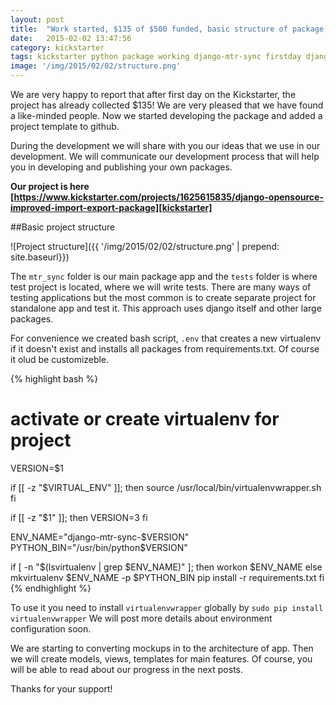 ```yaml
---
layout: post
title:  "Work started, $135 of $500 funded, basic structure of package, mkvirtualenv helper"
date:   2015-02-02 13:47:56
сategory: kickstarter
tags: kickstarter python package working django-mtr-sync firstday django
image: '/img/2015/02/02/structure.png'
---
```


We are very happy to report that after first day on the Kickstarter, the project has already collected $135! We are very pleased that we have found a like-minded people. Now we started developing the package and added a project template to github.

During the development we will share with you our ideas that we use in our development.
We will communicate our development process that will help you in developing and publishing your own packages.

**Our project is here [https://www.kickstarter.com/projects/1625615835/django-opensource-improved-import-export-package][kickstarter]**

<!--more-->

##Basic project structure

![Project structure]({{ '/img/2015/02/02/structure.png' | prepend: site.baseurl}})

The `mtr_sync` folder is our main package app and the `tests` folder is where test project is located, where we will write tests. There are many ways of testing applications but the most common is to create separate project for standalone app and test it. This approach uses django itself and other large packages.

For convenience we created bash script, `.env` that creates a new virtualenv if it
doesn't exist and installs all packages from requirements.txt. Of course it olud be customizeble.

{% highlight bash %}
# activate or create virtualenv for project

VERSION=$1

if [[ -z "$VIRTUAL_ENV" ]]; then
    source /usr/local/bin/virtualenvwrapper.sh
fi

if [[ -z "$1" ]]; then
    VERSION=3
fi

ENV_NAME="django-mtr-sync-$VERSION"
PYTHON_BIN="/usr/bin/python$VERSION"

if [ -n "$(lsvirtualenv | grep $ENV_NAME)" ]; then
    workon $ENV_NAME
else
    mkvirtualenv $ENV_NAME -p $PYTHON_BIN
    pip install -r requirements.txt
fi
{% endhighlight %}

To use it you need to install `virtualenvwrapper` globally by `sudo pip install virtualenvwrapper`
We will post more details about environment configuration soon.

We are starting to converting mockups in to the architecture of app. Then we will create models, views, templates for main features.
Of course, you will be able to read about our progress in the next posts.

Thanks for your support!

[kickstarter]: https://www.kickstarter.com/projects/1625615835/django-opensource-improved-import-export-package